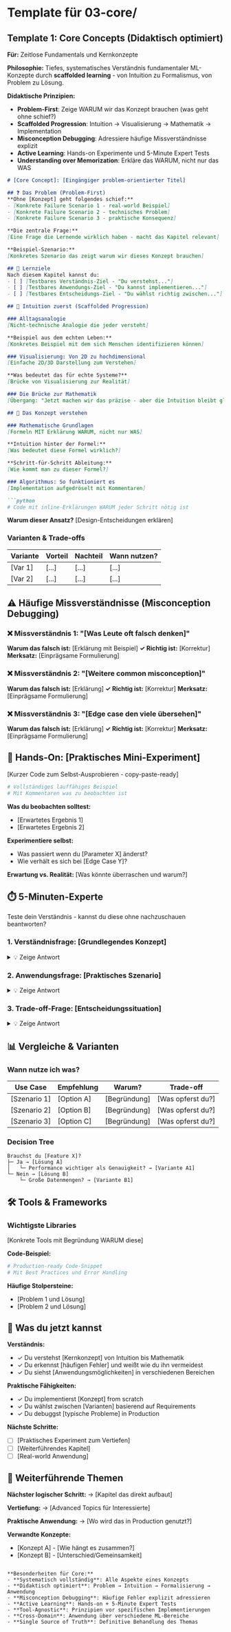 # Template für 03-core/

## Template 1: Core Concepts (Didaktisch optimiert)
**Für:** Zeitlose Fundamentals und Kernkonzepte

**Philosophie:** Tiefes, systematisches Verständnis fundamentaler ML-Konzepte durch **scaffolded learning** - von Intuition zu Formalismus, von Problem zu Lösung.

**Didaktische Prinzipien:**
- **Problem-First**: Zeige WARUM wir das Konzept brauchen (was geht ohne schief?)
- **Scaffolded Progression**: Intuition → Visualisierung → Mathematik → Implementation
- **Misconception Debugging**: Adressiere häufige Missverständnisse explizit
- **Active Learning**: Hands-on Experimente und 5-Minute Expert Tests
- **Understanding over Memorization**: Erkläre das WARUM, nicht nur das WAS

```markdown
# [Core Concept]: [Eingängiger problem-orientierter Titel]

## ❓ Das Problem (Problem-First)
**Ohne [Konzept] geht folgendes schief:**
- [Konkrete Failure Scenario 1 - real-world Beispiel]
- [Konkrete Failure Scenario 2 - technisches Problem]
- [Konkrete Failure Scenario 3 - praktische Konsequenz]

**Die zentrale Frage:**
[Eine Frage die Lernende wirklich haben - macht das Kapitel relevant]

**Beispiel-Szenario:**
[Konkretes Szenario das zeigt warum wir dieses Konzept brauchen]

## 🎯 Lernziele
Nach diesem Kapitel kannst du:
- [ ] [Testbares Verständnis-Ziel - "Du verstehst..."]
- [ ] [Testbares Anwendungs-Ziel - "Du kannst implementieren..."]
- [ ] [Testbares Entscheidungs-Ziel - "Du wählst richtig zwischen..."]

## 🧠 Intuition zuerst (Scaffolded Progression)

### Alltagsanalogie
[Nicht-technische Analogie die jeder versteht]

**Beispiel aus dem echten Leben:**
[Konkretes Beispiel mit dem sich Menschen identifizieren können]

### Visualisierung: Von 2D zu hochdimensional
[Einfache 2D/3D Darstellung zum Verstehen]

**Was bedeutet das für echte Systeme?**
[Brücke von Visualisierung zur Realität]

### Die Brücke zur Mathematik
[Übergang: "Jetzt machen wir das präzise - aber die Intuition bleibt gleich"]

## 🧮 Das Konzept verstehen

### Mathematische Grundlagen
[Formeln MIT Erklärung WARUM, nicht nur WAS]

**Intuition hinter der Formel:**
[Was bedeutet diese Formel wirklich?]

**Schritt-für-Schritt Ableitung:**
[Wie kommt man zu dieser Formel?]

### Algorithmus: So funktioniert es
[Implementation aufgedröselt mit Kommentaren]

```python
# Code mit inline-Erklärungen WARUM jeder Schritt nötig ist
```

**Warum dieser Ansatz?**
[Design-Entscheidungen erklären]

### Varianten & Trade-offs
| Variante | Vorteil | Nachteil | Wann nutzen? |
|----------|---------|----------|--------------|
| [Var 1]  | [...]   | [...]    | [...]        |
| [Var 2]  | [...]   | [...]    | [...]        |

## ⚠️ Häufige Missverständnisse (Misconception Debugging)

### ❌ Missverständnis 1: "[Was Leute oft falsch denken]"
**Warum das falsch ist:** [Erklärung mit Beispiel]
**✓ Richtig ist:** [Korrektur]
**Merksatz:** [Einprägsame Formulierung]

### ❌ Missverständnis 2: "[Weitere common misconception]"
**Warum das falsch ist:** [Erklärung]
**✓ Richtig ist:** [Korrektur]
**Merksatz:** [Einprägsame Formulierung]

### ❌ Missverständnis 3: "[Edge case den viele übersehen]"
**Warum das falsch ist:** [Erklärung]
**✓ Richtig ist:** [Korrektur]
**Merksatz:** [Einprägsame Formulierung]

## 🔬 Hands-On: [Praktisches Mini-Experiment]
[Kurzer Code zum Selbst-Ausprobieren - copy-paste-ready]

```python
# Vollständiges lauffähiges Beispiel
# Mit Kommentaren was zu beobachten ist
```

**Was du beobachten solltest:**
- [Erwartetes Ergebnis 1]
- [Erwartetes Ergebnis 2]

**Experimentiere selbst:**
- Was passiert wenn du [Parameter X] änderst?
- Wie verhält es sich bei [Edge Case Y]?

**Erwartung vs. Realität:**
[Was könnte überraschen und warum?]

## ⏱️ 5-Minuten-Experte
Teste dein Verständnis - kannst du diese ohne nachzuschauen beantworten?

### 1. Verständnisfrage: [Grundlegendes Konzept]
<details><summary>💡 Zeige Antwort</summary>

**Antwort:** [Kurze prägnante Antwort]

**Erklärung:** [Warum ist das so?]

**Merksatz:** [Einprägsame Formulierung]
</details>

### 2. Anwendungsfrage: [Praktisches Szenario]
<details><summary>💡 Zeige Antwort</summary>

**Antwort:** [Was würdest du tun?]

**Begründung:** [Warum ist das die richtige Entscheidung?]

**Alternative:** [Was wäre auch okay und wann?]
</details>

### 3. Trade-off-Frage: [Entscheidungssituation]
<details><summary>💡 Zeige Antwort</summary>

**Antwort:** [Differenzierte Antwort]

**Kontext matters:** [Wann gilt was?]

**Red Flags:** [Wann ist die andere Option besser?]
</details>

## 📊 Vergleiche & Varianten

### Wann nutze ich was?

| Use Case | Empfehlung | Warum? | Trade-off |
|----------|------------|--------|-----------|
| [Szenario 1] | [Option A] | [Begründung] | [Was opferst du?] |
| [Szenario 2] | [Option B] | [Begründung] | [Was opferst du?] |
| [Szenario 3] | [Option C] | [Begründung] | [Was opferst du?] |

### Decision Tree

```
Brauchst du [Feature X]?
├─ Ja → [Lösung A]
│   └─ Performance wichtiger als Genauigkeit? → [Variante A1]
└─ Nein → [Lösung B]
    └─ Große Datenmengen? → [Variante B1]
```

## 🛠️ Tools & Frameworks

### Wichtigste Libraries
[Konkrete Tools mit Begründung WARUM diese]

**Code-Beispiel:**
```python
# Production-ready Code-Snippet
# Mit Best Practices und Error Handling
```

**Häufige Stolpersteine:**
- [Problem 1 und Lösung]
- [Problem 2 und Lösung]

## 🚀 Was du jetzt kannst

**Verständnis:**
- ✓ Du verstehst [Kernkonzept] von Intuition bis Mathematik
- ✓ Du erkennst [häufigen Fehler] und weißt wie du ihn vermeidest
- ✓ Du siehst [Anwendungsmöglichkeiten] in verschiedenen Bereichen

**Praktische Fähigkeiten:**
- ✓ Du implementierst [Konzept] from scratch
- ✓ Du wählst zwischen [Varianten] basierend auf Requirements
- ✓ Du debuggst [typische Probleme] in Production

**Nächste Schritte:**
- [ ] [Praktisches Experiment zum Vertiefen]
- [ ] [Weiterführendes Kapitel]
- [ ] [Real-world Anwendung]

## 🔗 Weiterführende Themen

**Nächster logischer Schritt:**
→ [Kapitel das direkt aufbaut]

**Vertiefung:**
→ [Advanced Topics für Interessierte]

**Praktische Anwendung:**
→ [Wo wird das in Production genutzt?]

**Verwandte Konzepte:**
- [Konzept A] - [Wie hängt es zusammen?]
- [Konzept B] - [Unterschied/Gemeinsamkeit]
```

**Besonderheiten für Core:**
- **Systematisch vollständig**: Alle Aspekte eines Konzepts
- **Didaktisch optimiert**: Problem → Intuition → Formalisierung → Anwendung
- **Misconception Debugging**: Häufige Fehler explizit adressieren
- **Active Learning**: Hands-on + 5-Minute Expert Tests
- **Tool-Agnostic**: Prinzipien vor spezifischen Implementierungen
- **Cross-Domain**: Anwendung über verschiedene ML-Bereiche
- **Single Source of Truth**: Definitive Behandlung des Themas
